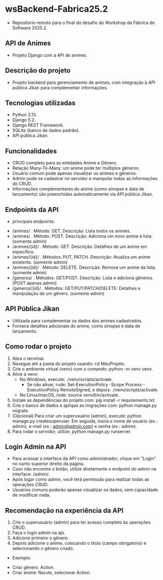 # wsBackend-Fabrica25.2
- Repositório remoto para o final do desafio do Workshop da Fábrica de Software 2025.2.

## API de Animes 
- Projeto Django com a API de animes.

## Descrição do projeto
- Projeto backend para gerenciamento de animes, com integração à API pública Jikan para complementar informações.

## Tecnologias utilizadas
- Python 3.13.
- Django 5.2.
- Django REST Framework.
- SQLite (banco de dados padrão).
- API pública Jikan.

## Funcionalidades
- CRUD completo para as entidades Anime e Gênero.
- Relação Many-To-Many: um anime pode ter múltiplos gêneros.
- Usuário comum pode apenas visualizar os animes e gêneros.
- Admin pode se cadastrar no servidor e manipular todas as informações do CRUD.
- Informações complementares do anime (como sinopse e data de lançamento) são preenchidas automaticamente via API pública Jikan.

## Endpoints da API
* principais endpoints:
- /animes/ . Método: GET. Descrição: Lista todos os animes.
- /animes/ . Método: POST. Descrição: Adiciona um novo anime à lista. (somente admin)
- /animes/{id}/ . Método: GET. Descrição: Detalhes de um anime em específico.
- /animes/{id}/ . Métodos: PUT, PATCH. Descrição: Atualiza um anime existente. (somente admin)
- /animes/{id}/ . Método: DELETE. Descrição: Remove um anime da lista. (somente admin)
- /generos/ . Métodos: GET/POST. Descrição: Lista e adiciona gêneros. (POST apenas admin)
- /generos/{id}/ . Métodos: GET/PUT/PATCH/DELETE: Detalhes e manipulação de um gênero. (somente admin)

## API Pública Jikan
- Utilizada para complementar os dados dos animes cadastrados.
- Fornece detalhes adicionais do anime, como sinopse e data de lançamento.

## Como rodar o projeto
1. Abra o terminal.
2. Navegue até a pasta do projeto usando: cd MeuProjeto.
3. Crie o ambiente virtual (venv) com o comando: python -m venv venv.
4. Ative a venv:
      * No Windows, execute: ./venv/scripts/activate.
        * Se não ativar, rode: Set-ExecutionPolicy -Scope Process -ExecutionPolicy RemoteSigned, e depois: ./venv/scripts/activate.
      * No Linux/macOS, rode: source venv/bin/activate.
5. Instale as dependências do projeto com: pip install -r requirements.txt.
6. Crie o banco de dados e aplique as migrações com: python manage.py migrate.
7. (Opcional) Para criar um superusuário (admin), execute: python manage.py createsuperuser. Em seguida, insira o nome de usuário (ex.: admin), e-mail (ex.: admin@admin.com) e senha (ex.: admin).
8. Para rodar o servidor, utilize: python manage.py runserver.

## Login Admin na API
- Para acessar a interface da API como administrador, clique em "Login" no canto superior direito da página.  
- Caso não encontre o botão, utilize diretamente o endpoint do admin na interface: /admin/.  
- Após logar como admin, você terá permissão para realizar todas as operações CRUD.  
- Usuários comuns poderão apenas visualizar os dados, sem capacidade de modificar nada.

## Recomendação na experiência da API
1. Crie o superusuário (admin) para ter acesso completo às operações CRUD.
2. Faça o login admin na api.
3. Adicione primeiro o gênero. 
4. Depois adicione o anime, colocando o título (campo obrigatório) e selecionando o gênero criado.

* Exemplo:
- Criar gênero: Action.
- Criar anime: Naruto, selecionar Action.

